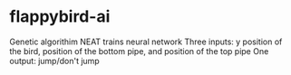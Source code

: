 # flappybird-ai
Genetic algorithim NEAT trains neural network
Three inputs: y position of the bird, position of the bottom pipe, and position of the top pipe
One output: jump/don't jump
